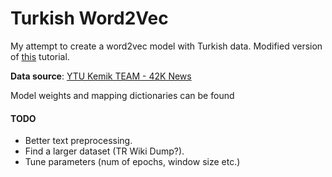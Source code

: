 # Turkish Word2Vec

My attempt to create a word2vec model with Turkish data.
Modified version of [this](http://adventuresinmachinelearning.com/gensim-word2vec-tutorial/) tutorial.

**Data source**: [YTU Kemik TEAM - 42K News](http://www.kemik.yildiz.edu.tr/?id=28)

Model weights and mapping dictionaries can be found 

#### TODO
- Better text preprocessing.
- Find a larger dataset (TR Wiki Dump?).
- Tune parameters (num of epochs, window size etc.)